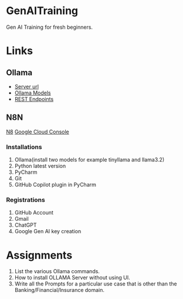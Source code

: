 # GenAITraining
Gen AI Training for fresh beginners.

# Links

## Ollama
* [Server url](http://localhost:11434/)
* [Ollama Models](https://ollama.com/library)
* [REST Endpoints](https://www.postman.com/postman-student-programs/ollama-api/request/bcv7hau/list-local-models)

## N8N
[N8](https://docs.n8n.io/hosting/installation/npm/#next-steps)
[Google Cloud Console](https://console.cloud.google.com/welcome)

### Installations
1. Ollama(install two models for example tinyllama and llama3.2)
2. Python latest version
3. PyCharm
4. Git
5. GitHub Copilot plugin in PyCharm

### Registrations
1. GitHub Account
2. Gmail
3. ChatGPT
4. Google Gen AI key creation

# Assignments
1. List the various Ollama commands.
2. How to install OLLAMA Server without using UI.
3. Write all the Prompts for a particular use case that is other than the Banking/Financial/Insurance domain.

